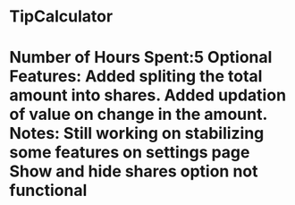 TipCalculator
============

Number of Hours Spent:5
Optional Features:
	Added spliting the total amount into shares.
	Added updation of value on change in the amount.
Notes: 
	Still working on stabilizing some features on settings page
	Show and hide shares option not functional
============
